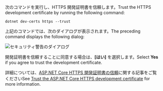<span data-ttu-id="f04db-101">次のコマンドを実行し、HTTPS 開発証明書を信頼します。</span><span class="sxs-lookup"><span data-stu-id="f04db-101">Trust the HTTPS development certificate by running the following command:</span></span>

```console
dotnet dev-certs https --trust
```

<span data-ttu-id="f04db-102">上記のコマンドでは、次のダイアログが表示されます。</span><span class="sxs-lookup"><span data-stu-id="f04db-102">The preceding command displays the following dialog:</span></span>

![セキュリティ警告のダイアログ](~/getting-started/_static/cert.png)

<span data-ttu-id="f04db-104">開発証明書を信頼することに同意する場合は、**[はい]** を選択します。</span><span class="sxs-lookup"><span data-stu-id="f04db-104">Select **Yes** if you agree to trust the development certificate.</span></span>

<span data-ttu-id="f04db-105">詳細については、[ASP.NET Core HTTPS 開発証明書の信頼](xref:security/enforcing-ssl#trust-the-aspnet-core-https-development-certificate-on-windows-and-macos)に関する記事をご覧ください</span><span class="sxs-lookup"><span data-stu-id="f04db-105">See [Trust the ASP.NET Core HTTPS development certificate](xref:security/enforcing-ssl#trust-the-aspnet-core-https-development-certificate-on-windows-and-macos) for more information.</span></span>